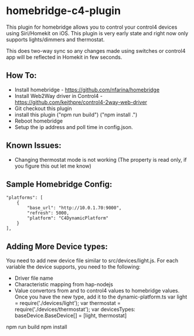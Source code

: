# homebridge-c4-plugin

This plugin for homebridge allows you to control your control4 devices using
Siri/Homekit on iOS. This plugin is very early state and right now only supports
lights/dimmers and thermostat.

This does two-way sync so any changes made using switches or control4 app will
be reflected in Homekit in few seconds.

How To:
--------
- Install homebridge - https://github.com/nfarina/homebridge
- Install Web2Way driver in Control4 - https://github.com/keithpre/control4-2way-web-driver
- Git checkout this plugin
- install this plugin ("npm run build")  ("npm install .")
- Reboot homebridge
- Setup the ip address and poll time in config.json.

Known Issues:
--------------
- Changing thermostat mode is not working (The property is read only, if you figure this out let me know)


Sample Homebridge Config:
--------------------------
~~~~
"platforms": [
    {
        "base_url": "http://10.0.1.70:9000",
        "refresh": 5000,
        "platform": "C4DynamicPlatform"
    }
],
~~~~

Adding More Device types:
-------------------------
You need to add new device file similar to src/devices/light.js. For each variable
the device supports, you need to the following:
- Driver file name
- Characteristic mapping from hap-nodejs
- Value convertors from and to control4 values to homebridge values.
Once you have the new type, add it to the dynamic-platform.ts
var light = require('./devices/light');
var thermostat = require('./devices/thermostat');
var devicesTypes: baseDevice.BaseDevice[] = [light, thermostat]

npm run build
npm install
